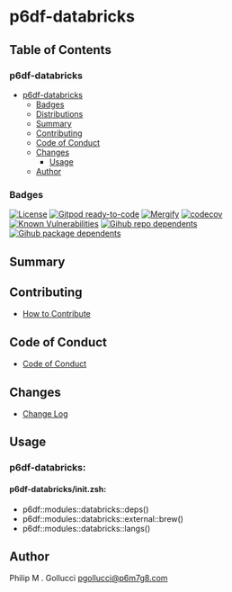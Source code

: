 # p6df-databricks

## Table of Contents


### p6df-databricks
- [p6df-databricks](#p6df-databricks)
  - [Badges](#badges)
  - [Distributions](#distributions)
  - [Summary](#summary)
  - [Contributing](#contributing)
  - [Code of Conduct](#code-of-conduct)
  - [Changes](#changes)
    - [Usage](#usage)
  - [Author](#author)

### Badges

[![License](https://img.shields.io/badge/License-Apache%202.0-yellowgreen.svg)](https://opensource.org/licenses/Apache-2.0)
[![Gitpod ready-to-code](https://img.shields.io/badge/Gitpod-ready--to--code-blue?logo=gitpod)](https://gitpod.io/#https://github.com/p6m7g8/p6df-databricks)
[![Mergify](https://img.shields.io/endpoint.svg?url=https://gh.mergify.io/badges/p6m7g8/p6df-databricks/&style=flat)](https://mergify.io)
[![codecov](https://codecov.io/gh/p6m7g8/p6df-databricks/branch/master/graph/badge.svg?token=14Yj1fZbew)](https://codecov.io/gh/p6m7g8/p6df-databricks)
[![Known Vulnerabilities](https://snyk.io/test/github/p6m7g8/p6df-databricks/badge.svg?targetFile=package.json)](https://snyk.io/test/github/p6m7g8/p6df-databricks?targetFile=package.json)
[![Gihub repo dependents](https://badgen.net/github/dependents-repo/p6m7g8/p6df-databricks)](https://github.com/p6m7g8/p6df-databricks/network/dependents?dependent_type=REPOSITORY)
[![Gihub package dependents](https://badgen.net/github/dependents-pkg/p6m7g8/p6df-databricks)](https://github.com/p6m7g8/p6df-databricks/network/dependents?dependent_type=PACKAGE)

## Summary

## Contributing

- [How to Contribute](CONTRIBUTING.md)

## Code of Conduct

- [Code of Conduct](https://github.com/p6m7g8/.github/blob/master/CODE_OF_CONDUCT.md)

## Changes

- [Change Log](CHANGELOG.md)

## Usage

### p6df-databricks:

#### p6df-databricks/init.zsh:

- p6df::modules::databricks::deps()
- p6df::modules::databricks::external::brew()
- p6df::modules::databricks::langs()



## Author

Philip M . Gollucci <pgollucci@p6m7g8.com>
